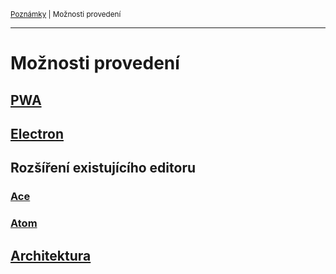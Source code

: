 <sub>[Poznámky](../README.md)
| Možnosti provedení
<sub>

---

# Možnosti provedení

## [PWA](pwa.md)

## [Electron](electron.md)

## Rozšíření existujícího editoru

### [Ace](rozsireni-ace.md)
### [Atom](rozsireni-atom.md)

## [Architektura](architektura.md)
